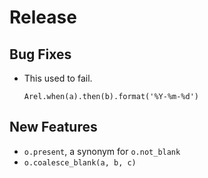 # Release

## Bug Fixes

- This used to fail.
  ```
  Arel.when(a).then(b).format('%Y-%m-%d')
  ```

## New Features

- `o.present`, a synonym for `o.not_blank`
- `o.coalesce_blank(a, b, c)`
